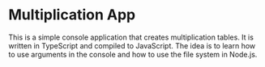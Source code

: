 # Multiplication App

This is a simple console application that creates multiplication tables. It is written in TypeScript and compiled to JavaScript.
The idea is to learn how to use arguments in the console and how to use the file system in Node.js.
